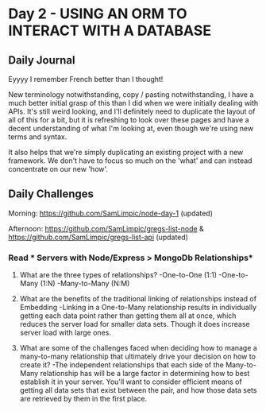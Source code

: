 # Day 2 - USING AN ORM TO INTERACT WITH A DATABASE

## Daily Journal
Eyyyy I remember French better than I thought!

New terminology notwithstanding, copy / pasting notwithstanding, I have a much better initial grasp of this than I did when we were initially dealing with APIs.  It's still weird looking, and I'll definitely need to duplicate the layout of all of this for a bit, but it is refreshing to look over these pages and have a decent understanding of what I'm looking at, even though we're using new terms and syntax.

It also helps that we're simply duplicating an existing project with a new framework.  We don't have to focus so much on the 'what' and can instead concentrate on our new 'how'.

## Daily Challenges

Morning: https://github.com/SamLimpic/node-day-1 (updated)

Afternoon: https://github.com/SamLimpic/gregs-list-node & https://github.com/SamLimpic/gregs-list-api (updated)

### Read * Servers with Node/Express > MongoDb Relationships*

1. What are the three types of relationships?
    -One-to-One (1:1)
    -One-to-Many (1:N)
    -Many-to-Many (N:M)

2. What are the benefits of the traditional linking of relationships instead of Embedding
    -Linking in a One-to-Many relationship results in individually getting each data point rather than getting them all at once, which reduces the server load for smaller data sets.  Though it does increase server load with large ones.

3. What are some of the challenges faced when deciding how to manage a many-to-many relationship that ultimately drive your decision on how to create it?
    -The independent relationships that each side of the Many-to-Many relationship has will be a large factor in determining how to best establish it in your server.  You'll want to consider efficient means of getting all data sets that exist between the pair, and how those data sets are retrieved by them in the first place.
